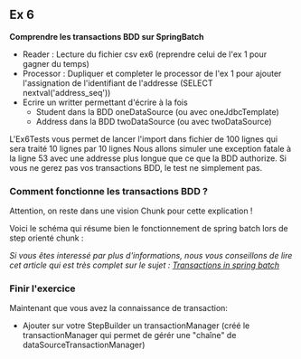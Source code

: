## Ex 6 
**Comprendre les transactions BDD sur SpringBatch**
* Reader : Lecture du fichier csv ex6 (reprendre celui de l'ex 1 pour gagner du temps)
* Processor : Dupliquer et completer le processor de l'ex 1 pour ajouter l'assignation de l'identifiant de l'addresse (SELECT nextval('address_seq'))
* Ecrire un writter permettant d'écrire à la fois 
    * Student dans la BDD oneDataSource (ou avec oneJdbcTemplate)
    * Address dans la BDD twoDataSource (ou avec twoDataSource)
    
L'Ex6Tests vous permet de lancer l'import dans fichier de 100 lignes qui sera traité 10 lignes par 10 lignes
Nous allons simuler une exception fatale à la ligne 53 avec une addresse plus longue que ce que la BDD authorize.
Si vous ne gerez pas vos transactions BDD, le test ne simplement pas.

### Comment fonctionne les transactions BDD ?
Attention, on reste dans une vision Chunk pour cette explication !

Voici le schéma qui résume bien le fonctionnement de spring batch lors de step orienté chunk :

_Si vous êtes interessé par plus d'informations, nous vous conseillons de lire cet article qui est très complet sur le sujet : [Transactions in spring batch](https://blog.codecentric.de/en/2012/03/transactions-in-spring-batch-part-1-the-basics/)_

### Finir l'exercice
Maintenant que vous avez la connaissance de transaction:
* Ajouter sur votre StepBuilder un transactionManager (créé le transactionManager qui permet de gérér une "chaîne" de dataSourceTransactionManager)
